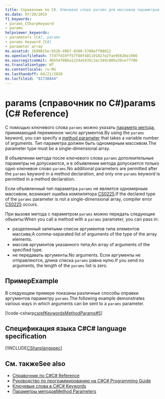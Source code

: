 ```yaml
---
title: Справочник по C#. Ключевое слово params для массивов параметров
ms.date: 07/20/2015
f1_keywords:
- params_CSharpKeyword
- params
helpviewer_keywords:
- parameters [C#], params
- params keyword [C#]
- parameter array
ms.assetid: 1690815e-b52b-4967-8380-5780aff08012
ms.openlocfilehash: 77d7fd19ff57f80f401191027e2fae95026e1966
ms.sourcegitcommit: 465547886a1224a5435c3ac349c805e39ce77706
ms.translationtype: HT
ms.contentlocale: ru-RU
ms.lasthandoff: 04/21/2020
ms.locfileid: "81738844"
---
```

# <a name="params-c-reference"></a><span data-ttu-id="0aa3c-102">params (справочник по C#)</span><span class="sxs-lookup"><span data-stu-id="0aa3c-102">params (C# Reference)</span></span>

<span data-ttu-id="0aa3c-103">С помощью ключевого слова `params` можно указать [параметр метода](method-parameters.md), принимающий переменное число аргументов.</span><span class="sxs-lookup"><span data-stu-id="0aa3c-103">By using the `params` keyword, you can specify a [method parameter](method-parameters.md) that takes a variable number of arguments.</span></span> <span data-ttu-id="0aa3c-104">Тип параметра должен быть одномерным массивом.</span><span class="sxs-lookup"><span data-stu-id="0aa3c-104">The parameter type must be a single-dimensional array.</span></span>

<span data-ttu-id="0aa3c-105">В объявлении метода после ключевого слова `params` дополнительные параметры не допускаются, и в объявлении метода допускается только одно ключевое слово `params`.</span><span class="sxs-lookup"><span data-stu-id="0aa3c-105">No additional parameters are permitted after the `params` keyword in a method declaration, and only one `params` keyword is permitted in a method declaration.</span></span>

<span data-ttu-id="0aa3c-106">Если объявленный тип параметра `params` не является одномерным массивом, возникает ошибка компилятора [CS0225](../../misc/cs0225.md).</span><span class="sxs-lookup"><span data-stu-id="0aa3c-106">If the declared type of the `params` parameter is not a single-dimensional array, compiler error [CS0225](../../misc/cs0225.md) occurs.</span></span>

<span data-ttu-id="0aa3c-107">При вызове метода с параметром `params` можно передать следующие объекты:</span><span class="sxs-lookup"><span data-stu-id="0aa3c-107">When you call a method with a `params` parameter, you can pass in:</span></span>

- <span data-ttu-id="0aa3c-108">разделенный запятыми список аргументов типа элементов массива;</span><span class="sxs-lookup"><span data-stu-id="0aa3c-108">A comma-separated list of arguments of the type of the array elements.</span></span>
- <span data-ttu-id="0aa3c-109">массив аргументов указанного типа;</span><span class="sxs-lookup"><span data-stu-id="0aa3c-109">An array of arguments of the specified type.</span></span>
- <span data-ttu-id="0aa3c-110">не передавать аргументы.</span><span class="sxs-lookup"><span data-stu-id="0aa3c-110">No arguments.</span></span> <span data-ttu-id="0aa3c-111">Если аргументы не отправляются, длина списка `params` равна нулю.</span><span class="sxs-lookup"><span data-stu-id="0aa3c-111">If you send no arguments, the length of the `params` list is zero.</span></span>

## <a name="example"></a><span data-ttu-id="0aa3c-112">Пример</span><span class="sxs-lookup"><span data-stu-id="0aa3c-112">Example</span></span>

<span data-ttu-id="0aa3c-113">В следующем примере показаны различные способы оправки аргументов параметру `params`.</span><span class="sxs-lookup"><span data-stu-id="0aa3c-113">The following example demonstrates various ways in which arguments can be sent to a `params` parameter.</span></span>

[!code-csharp[csrefKeywordsMethodParams#5](~/samples/snippets/csharp/VS_Snippets_VBCSharp/csrefKeywordsMethodParams/CS/csrefKeywordsMethodParams.cs#5)]

## <a name="c-language-specification"></a><span data-ttu-id="0aa3c-114">Спецификация языка C#</span><span class="sxs-lookup"><span data-stu-id="0aa3c-114">C# language specification</span></span>

[!INCLUDE[CSharplangspec](~/includes/csharplangspec-md.md)]

## <a name="see-also"></a><span data-ttu-id="0aa3c-115">См. также</span><span class="sxs-lookup"><span data-stu-id="0aa3c-115">See also</span></span>

- [<span data-ttu-id="0aa3c-116">Справочник по C#</span><span class="sxs-lookup"><span data-stu-id="0aa3c-116">C# Reference</span></span>](../index.md)
- [<span data-ttu-id="0aa3c-117">Руководство по программированию на C#</span><span class="sxs-lookup"><span data-stu-id="0aa3c-117">C# Programming Guide</span></span>](../../programming-guide/index.md)
- [<span data-ttu-id="0aa3c-118">Ключевые слова в C#</span><span class="sxs-lookup"><span data-stu-id="0aa3c-118">C# Keywords</span></span>](index.md)
- [<span data-ttu-id="0aa3c-119">Параметры методов</span><span class="sxs-lookup"><span data-stu-id="0aa3c-119">Method Parameters</span></span>](method-parameters.md)
